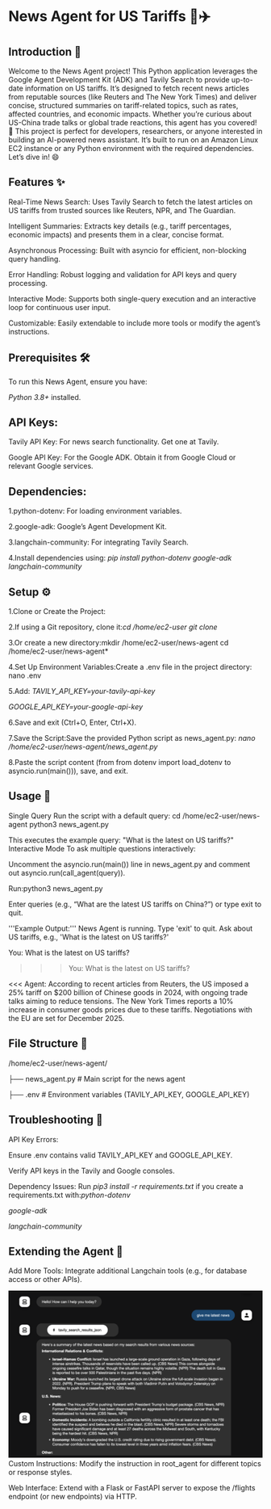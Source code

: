 
# News Agent for US Tariffs 📰✈️


## Introduction 🌟


Welcome to the News Agent project! This Python application leverages the Google Agent Development Kit (ADK) and Tavily Search to provide up-to-date information on US tariffs. It’s designed to fetch recent news articles from reputable sources (like Reuters and The New York Times) and deliver concise, structured summaries on tariff-related topics, such as rates, affected countries, and economic impacts. Whether you’re curious about US-China trade talks or global trade reactions, this agent has you covered! 🚀
This project is perfect for developers, researchers, or anyone interested in building an AI-powered news assistant. It’s built to run on an Amazon Linux EC2 instance or any Python environment with the required dependencies. Let’s dive in! 😄



## Features ✨

Real-Time News Search: Uses Tavily Search to fetch the latest articles on US tariffs from trusted sources like Reuters, NPR, and The Guardian.

Intelligent Summaries: Extracts key details (e.g., tariff percentages, economic impacts) and presents them in a clear, concise format.

Asynchronous Processing: Built with asyncio for efficient, non-blocking query handling.

Error Handling: Robust logging and validation for API keys and query processing.

Interactive Mode: Supports both single-query execution and an interactive loop for continuous user input.

Customizable: Easily extendable to include more tools or modify the agent’s instructions.



## Prerequisites 🛠️


To run this News Agent, ensure you have:

 *Python 3.8+* installed.


## API Keys:

Tavily API Key: For news search functionality. Get one at Tavily.

Google API Key: For the Google ADK. Obtain it from Google Cloud or relevant Google services.


## Dependencies:
1.python-dotenv: For loading environment variables.

2.google-adk: Google’s Agent Development Kit.

3.langchain-community: For integrating Tavily Search.

4.Install dependencies using: *pip install python-dotenv google-adk langchain-community*





## Setup ⚙️



1.Clone or Create the Project:

2.If using a Git repository, clone it:*cd /home/ec2-user git clone <repository-url>*


3.Or create a new directory:mkdir /home/ec2-user/news-agent
cd /home/ec2-user/news-agent*


4.Set Up Environment Variables:Create a .env file in the project directory:
nano .env

5.Add:
*TAVILY_API_KEY=your-tavily-api-key*

*GOOGLE_API_KEY=your-google-api-key*

6.Save and exit (Ctrl+O, Enter, Ctrl+X).

7.Save the Script:Save the provided Python script as news_agent.py:
*nano /home/ec2-user/news-agent/news_agent.py*

8.Paste the script content (from from dotenv import load_dotenv to asyncio.run(main())), save, and exit.





## Usage 🚀


Single Query
Run the script with a default query:
cd /home/ec2-user/news-agent
python3 news_agent.py

This executes the example query: "What is the latest on US tariffs?"
Interactive Mode
To ask multiple questions interactively:

Uncomment the asyncio.run(main()) line in news_agent.py and comment out asyncio.run(call_agent(query)).

Run:python3 news_agent.py


Enter queries (e.g., “What are the latest US tariffs on China?”) or type exit to quit.

'''Example Output:'''
News Agent is running. Type 'exit' to quit.
Ask about US tariffs, e.g., 'What is the latest on US tariffs?'

You: What is the latest on US tariffs?

>>> You: What is the latest on US tariffs?


<<< Agent: According to recent articles from Reuters, the US imposed a 25% tariff on $200 billion of Chinese goods in 2024, with ongoing trade talks aiming to reduce tensions. The New York Times reports a 10% increase in consumer goods prices due to these tariffs. Negotiations with the EU are set for December 2025.




## File Structure 📂
/home/ec2-user/news-agent/

├── news_agent.py  # Main script for the news agent

├── .env           # Environment variables (TAVILY_API_KEY, GOOGLE_API_KEY)




## Troubleshooting 🐞

API Key Errors:

Ensure .env contains valid TAVILY_API_KEY and GOOGLE_API_KEY.

Verify API keys in the Tavily and Google consoles.


Dependency Issues:
Run *pip3 install -r requirements.txt* if you create a requirements.txt with:*python-dotenv*

*google-adk*

*langchain-community*









## Extending the Agent 🚧

Add More Tools: Integrate additional Langchain tools (e.g., for database access or other APIs).



![image](../assests/l3.png)
Custom Instructions: Modify the instruction in root_agent for different topics or response styles.

Web Interface: Extend with a Flask or FastAPI server to expose the /flights endpoint (or new endpoints) via HTTP.


